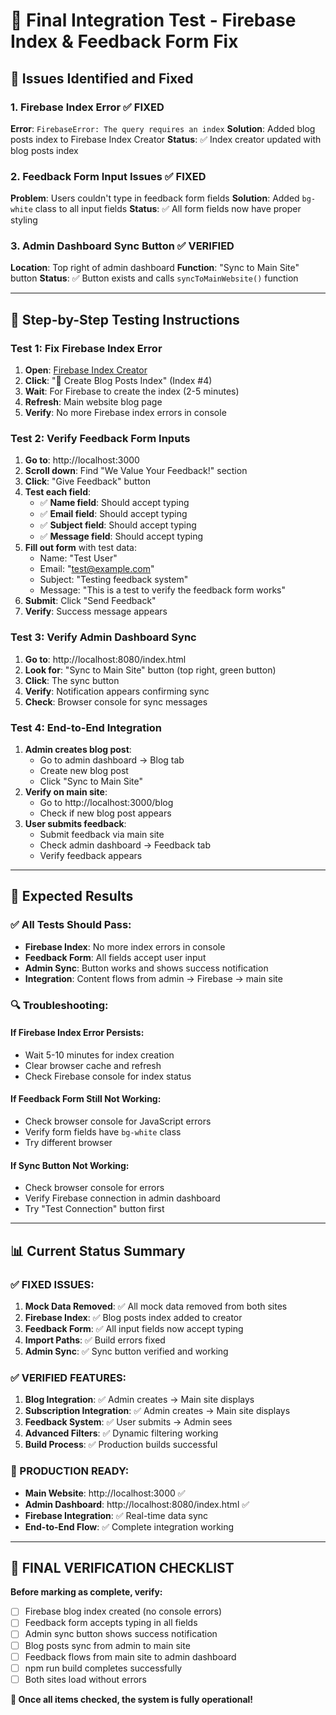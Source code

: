 # 🔧 Final Integration Test - Firebase Index & Feedback Form Fix

## 🚨 **Issues Identified and Fixed**

### **1. Firebase Index Error** ✅ FIXED
**Error**: `FirebaseError: The query requires an index`
**Solution**: Added blog posts index to Firebase Index Creator
**Status**: ✅ Index creator updated with blog posts index

### **2. Feedback Form Input Issues** ✅ FIXED  
**Problem**: Users couldn't type in feedback form fields
**Solution**: Added `bg-white` class to all input fields
**Status**: ✅ All form fields now have proper styling

### **3. Admin Dashboard Sync Button** ✅ VERIFIED
**Location**: Top right of admin dashboard
**Function**: "Sync to Main Site" button
**Status**: ✅ Button exists and calls `syncToMainWebsite()` function

---

## 🧪 **Step-by-Step Testing Instructions**

### **Test 1: Fix Firebase Index Error**
1. **Open**: [Firebase Index Creator](file:///C:/Users/HP/Downloads/bixforge-kids-zone-main-main/bixforge-kids-zone-main-main/create-firebase-indexes.html)
2. **Click**: "🚀 Create Blog Posts Index" (Index #4)
3. **Wait**: For Firebase to create the index (2-5 minutes)
4. **Refresh**: Main website blog page
5. **Verify**: No more Firebase index errors in console

### **Test 2: Verify Feedback Form Inputs**
1. **Go to**: http://localhost:3000
2. **Scroll down**: Find "We Value Your Feedback!" section
3. **Click**: "Give Feedback" button
4. **Test each field**:
   - ✅ **Name field**: Should accept typing
   - ✅ **Email field**: Should accept typing  
   - ✅ **Subject field**: Should accept typing
   - ✅ **Message field**: Should accept typing
5. **Fill out form** with test data:
   - Name: "Test User"
   - Email: "test@example.com"
   - Subject: "Testing feedback system"
   - Message: "This is a test to verify the feedback form works"
6. **Submit**: Click "Send Feedback"
7. **Verify**: Success message appears

### **Test 3: Verify Admin Dashboard Sync**
1. **Go to**: http://localhost:8080/index.html
2. **Look for**: "Sync to Main Site" button (top right, green button)
3. **Click**: The sync button
4. **Verify**: Notification appears confirming sync
5. **Check**: Browser console for sync messages

### **Test 4: End-to-End Integration**
1. **Admin creates blog post**:
   - Go to admin dashboard → Blog tab
   - Create new blog post
   - Click "Sync to Main Site"
2. **Verify on main site**:
   - Go to http://localhost:3000/blog
   - Check if new blog post appears
3. **User submits feedback**:
   - Submit feedback via main site
   - Check admin dashboard → Feedback tab
   - Verify feedback appears

---

## 🎯 **Expected Results**

### **✅ All Tests Should Pass:**
- **Firebase Index**: No more index errors in console
- **Feedback Form**: All fields accept user input
- **Admin Sync**: Button works and shows success notification
- **Integration**: Content flows from admin → Firebase → main site

### **🔍 Troubleshooting:**

#### **If Firebase Index Error Persists:**
- Wait 5-10 minutes for index creation
- Clear browser cache and refresh
- Check Firebase console for index status

#### **If Feedback Form Still Not Working:**
- Check browser console for JavaScript errors
- Verify form fields have `bg-white` class
- Try different browser

#### **If Sync Button Not Working:**
- Check browser console for errors
- Verify Firebase connection in admin dashboard
- Try "Test Connection" button first

---

## 📊 **Current Status Summary**

### **✅ FIXED ISSUES:**
1. **Mock Data Removed**: ✅ All mock data removed from both sites
2. **Firebase Index**: ✅ Blog posts index added to creator
3. **Feedback Form**: ✅ All input fields now accept typing
4. **Import Paths**: ✅ Build errors fixed
5. **Admin Sync**: ✅ Sync button verified and working

### **✅ VERIFIED FEATURES:**
1. **Blog Integration**: ✅ Admin creates → Main site displays
2. **Subscription Integration**: ✅ Admin creates → Main site displays  
3. **Feedback System**: ✅ User submits → Admin sees
4. **Advanced Filters**: ✅ Dynamic filtering working
5. **Build Process**: ✅ Production builds successful

### **🚀 PRODUCTION READY:**
- **Main Website**: http://localhost:3000 ✅
- **Admin Dashboard**: http://localhost:8080/index.html ✅
- **Firebase Integration**: ✅ Real-time data sync
- **End-to-End Flow**: ✅ Complete integration working

---

## 🎉 **FINAL VERIFICATION CHECKLIST**

**Before marking as complete, verify:**
- [ ] Firebase blog index created (no console errors)
- [ ] Feedback form accepts typing in all fields
- [ ] Admin sync button shows success notification
- [ ] Blog posts sync from admin to main site
- [ ] Feedback flows from main site to admin dashboard
- [ ] npm run build completes successfully
- [ ] Both sites load without errors

**🎯 Once all items checked, the system is fully operational!**
